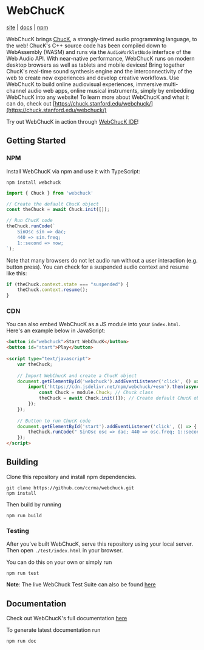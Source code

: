 # WebChucK
[site](https://chuck.stanford.edu/webchuck/) | [docs](https://github.com/ccrma/webchuck/blob/main/docs/classes/Chuck.md) | [npm](https://www.npmjs.com/package/webchuck)

WebChucK brings [ChucK](https://chuck.stanford.edu), a strongly-timed audio programming language, to 
the web! ChucK's C++ source code has been compiled down to WebAssembly (WASM) and runs via the 
`AudioWorkletNode` interface of the Web Audio API. With near-native performance, WebChucK runs on 
modern desktop browsers as well as tablets and mobile devices! Bring together ChucK's real-time 
sound synthesis engine and the interconnectivity of the web to create new experiences and develop 
creative workflows. Use WebChucK to build online audiovisual experiences, immersive multi-channel 
audio web apps, online musical instruments, simply by embedding WebChucK into any website! To learn 
more about WebChucK and what it can do, check out [https://chuck.stanford.edu/webchuck/](https://chuck.stanford.edu/webchuck/)

Try out WebChucK in action through [WebChucK IDE](https://chuck.stanford.edu/ide/)!

## Getting Started

### NPM 

Install WebChucK via npm and use it with TypeScript:

```
npm install webchuck
```

```ts
import { Chuck } from 'webchuck'

// Create the default ChucK object
const theChuck = await Chuck.init([]);

// Run ChucK code
theChuck.runCode(`
    SinOsc sin => dac;
    440 => sin.freq;
    1::second => now;
`);
```

Note that many browsers do not let audio run without a user interaction (e.g. button press).
You can check for a suspended audio context and resume like this:

```ts
if (theChuck.context.state === "suspended") {
    theChuck.context.resume();
}
```

### CDN 

You can also embed WebChucK as a JS module into your `index.html`. Here's an example below in JavaScript:

```html
<button id="webchuck">Start WebChucK</button>
<button id="start">Play</button>
    
<script type="text/javascript">
    var theChuck; 
    
    // Import WebChucK and create a ChucK object 
    document.getElementById('webchuck').addEventListener('click', () => {
        import('https://cdn.jsdelivr.net/npm/webchuck/+esm').then(async (module) => {
            const Chuck = module.Chuck; // Chuck class
            theChuck = await Chuck.init([]); // Create default ChucK object
        });
    });
    
    // Button to run ChucK code
    document.getElementById('start').addEventListener('click', () => {
        theChuck.runCode(" SinOsc osc => dac; 440 => osc.freq; 1::second => now; ");
    });
</script>
```

## Building 

Clone this repository and install npm dependencies.

```
git clone https://github.com/ccrma/webchuck.git
npm install
```

Then build by running

```
npm run build
```

### Testing

After you've built WebChucK, serve this repository using your local server. Then open `./test/index.html` in your browser.

You can do this on your own or simply run

```
npm run test
```

**Note**: The live WebChuck Test Suite can also be found [here](https://chuck.stanford.edu/webchuck/test)

## Documentation

Check out WebChucK's full documentation [here](https://github.com/ccrma/webchuck/blob/main/docs/classes/Chuck.md)

To generate latest documentation run

```
npm run doc
```
